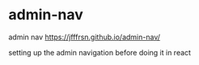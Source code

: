 # admin-nav
admin nav
https://jfffrsn.github.io/admin-nav/

setting up the admin navigation before doing it in react
